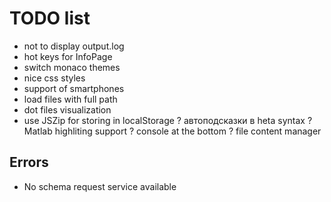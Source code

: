 # TODO list

- not to display output.log
- hot keys for InfoPage
- switch monaco themes
- nice css styles
- support of smartphones
- load files with full path
- dot files visualization
- use JSZip for storing in localStorage
? автоподсказки в heta syntax
? Matlab highliting support
? console at the bottom
? file content manager

## Errors

- No schema request service available
